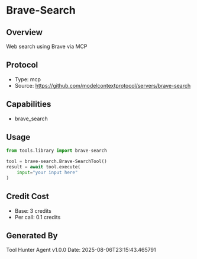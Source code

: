 # Brave-Search

## Overview
Web search using Brave via MCP

## Protocol
- Type: mcp
- Source: https://github.com/modelcontextprotocol/servers/brave-search

## Capabilities
- brave_search

## Usage
```python
from tools.library import brave-search

tool = brave-search.Brave-SearchTool()
result = await tool.execute(
    input="your input here"
)
```

## Credit Cost
- Base: 3 credits
- Per call: 0.1 credits

## Generated By
Tool Hunter Agent v1.0.0
Date: 2025-08-06T23:15:43.465791
